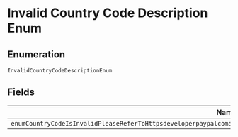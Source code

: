 
# Invalid Country Code Description Enum

## Enumeration

`InvalidCountryCodeDescriptionEnum`

## Fields

| Name |
|  --- |
| `enumCountryCodeIsInvalidPleaseReferToHttpsdeveloperpaypalcomapirestreferencecountrycodesForAListOfSupportedCountryCodes` |

